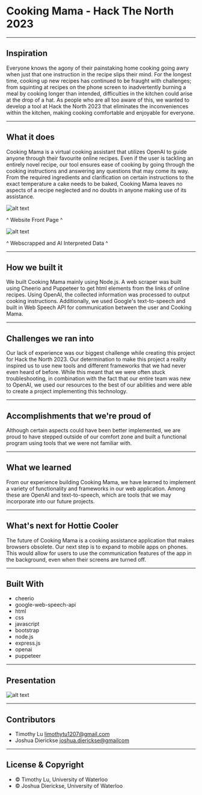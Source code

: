 # Cooking Mama - Hack The North 2023

---

## Inspiration
Everyone knows the agony of their painstaking home cooking going awry when just that one instruction in the recipe slips their mind. For the longest time, cooking up new recipes has continued to be fraught with challenges; from squinting at recipes on the phone screen to inadvertently burning a meal by cooking longer than intended, difficulties in the kitchen could arise at the drop of a hat. As people who are all too aware of this, we wanted to develop a tool at Hack the North 2023 that eliminates the inconveniences within the kitchen, making cooking comfortable and enjoyable for everyone.

---

## What it does
Cooking Mama is a virtual cooking assistant that utilizes OpenAI to guide anyone through their favourite online recipes. Even if the user is tackling an entirely novel recipe, our tool ensures ease of cooking by going through the cooking instructions and answering any questions that may come its way. From the required ingredients and clarification on certain instructions to the exact temperature a cake needs to be baked, Cooking Mama leaves no aspects of a recipe neglected and no doubts in anyone making use of its assistance.

![alt text](https://i.ibb.co/HBhz1Cq/gallery.jpg)

^ Website Front Page ^

![alt text](https://i.ibb.co/LtZ0Dmg/gallery-1.jpg)

^ Webscrapped and AI Interpreted Data ^

---

## How we built it
We built Cooking Mama mainly using Node.js. A web scraper was built using Cheerio and Puppeteer to get html elements from the links of online recipes. Using OpenAI, the collected information was processed to output cooking instructions. Additionally, we used Google's text-to-speech and built in Web Speech API for communication between the user and Cooking Mama.

---

## Challenges we ran into
Our lack of experience was our biggest challenge while creating this project for Hack the North 2023. Our determination to make this project a reality inspired us to use new tools and different frameworks that we had never even heard of before. While this meant that we were often stuck troubleshooting, in combination with the fact that our entire team was new to OpenAI, we used our resources to the best of our abilities and were able to create a project implementing this technology.

---

## Accomplishments that we're proud of
Although certain aspects could have been better implemented, we are proud to have stepped outside of our comfort zone and built a functional program using tools that we were not familiar with.

---

## What we learned
From our experience building Cooking Mama, we have learned to implement a variety of functionality and frameworks in our web application. Among these are OpenAI and text-to-speech, which are tools that we may incorporate into our future projects.

---

## What's next for Hottie Cooler
The future of Cooking Mama is a cooking assistance application that makes browsers obsolete. Our next step is to expand to mobile apps on phones. This would allow for users to use the communication features of the app in the background, even when their screens are turned off.

---

## Built With
 - cheerio
 - google-web-speech-api
 - html
 - css
 - javascript
 - bootstrap
 - node.js
 - express.js
 - openai
 - puppeteer

---

## Presentation

![alt text](https://i.ibb.co/zrnyMR4/Hack-the-North-2023-Project-Presentation.jpg)

---

## Contributors

- Timothy Lu <limothytu1207@gmail.com>
- Joshua Dierickse <joshua.dierickse@gmailcom>

---

## License & Copyright

- © Timothy Lu, University of Waterloo
- © Joshua Dierickse, University of Waterloo
